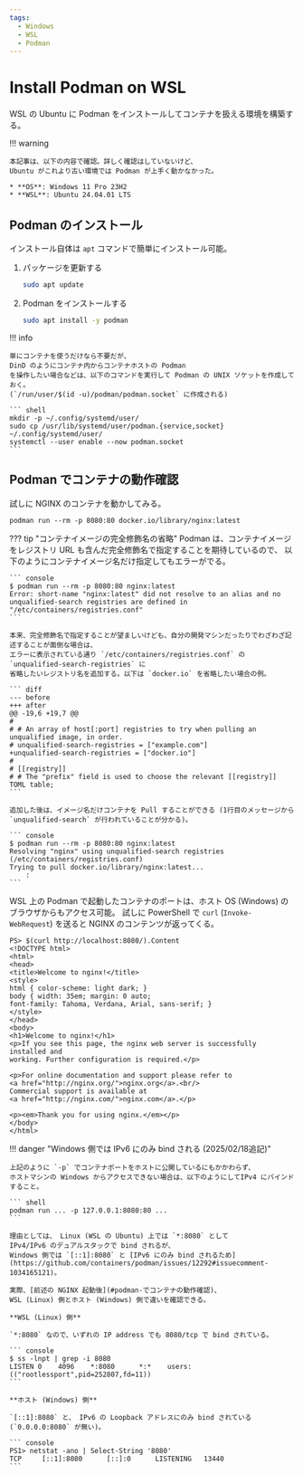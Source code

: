 ```yaml
---
tags:
  - Windows
  - WSL
  - Podman
---
```


# Install Podman on WSL

WSL の Ubuntu に Podman をインストールしてコンテナを扱える環境を構築する。

!!! warning

    本記事は、以下の内容で確認。詳しく確認はしていないけど、
    Ubuntu がこれより古い環境では Podman が上手く動かなかった。

    * **OS**: Windows 11 Pro 23H2
    * **WSL**: Ubuntu 24.04.01 LTS

## Podman のインストール

インストール自体は `apt` コマンドで簡単にインストール可能。

1.  パッケージを更新する

    ``` bash
    sudo apt update
    ```

2.  Podman をインストールする

    ``` bash
    sudo apt install -y podman
    ```

!!! info

    単にコンテナを使うだけなら不要だが、
    DinD のようにコンテナ内からコンテナホストの Podman
    を操作したい場合などは、以下のコマンドを実行して Podman の UNIX ソケットを作成しておく。  
    (`/run/user/$(id -u)/podman/podman.socket` に作成される)

    ``` shell
    mkdir -p ~/.config/systemd/user/
    sudo cp /usr/lib/systemd/user/podman.{service,socket} ~/.config/systemd/user/
    systemctl --user enable --now podman.socket
    ```

## Podman でコンテナの動作確認

試しに NGINX のコンテナを動かしてみる。

``` shell
podman run --rm -p 8080:80 docker.io/library/nginx:latest
```

??? tip "コンテナイメージの完全修飾名の省略"
    Podman は、コンテナイメージをレジストリ URL も含んだ完全修飾名で指定することを期待しているので、
    以下のようにコンテナイメージ名だけ指定してもエラーがでる。

    ``` console
    $ podman run --rm -p 8080:80 nginx:latest
    Error: short-name "nginx:latest" did not resolve to an alias and no unqualified-search registries are defined in "/etc/containers/registries.conf"
    ```

    本来、完全修飾名で指定することが望ましいけども、自分の開発マシンだったりでわざわざ記述することが面倒な場合は、
    エラーに表示されている通り `/etc/containers/registries.conf` の `unqualified-search-registries` に
    省略したいレジストリ名を追加する。以下は `docker.io` を省略したい場合の例。

    ``` diff
    --- before
    +++ after
    @@ -19,6 +19,7 @@
    #
    # # An array of host[:port] registries to try when pulling an unqualified image, in order.
    # unqualified-search-registries = ["example.com"]
    +unqualified-search-registries = ["docker.io"]
    #
    # [[registry]]
    # # The "prefix" field is used to choose the relevant [[registry]] TOML table;
    ```

    追加した後は、イメージ名だけコンテナを Pull することができる (1行目のメッセージから `unqualified-search` が行われていることが分かる)。

    ``` console
    $ podman run --rm -p 8080:80 nginx:latest
    Resolving "nginx" using unqualified-search registries (/etc/containers/registries.conf)
    Trying to pull docker.io/library/nginx:latest...
        :
    ```

WSL 上の Podman で起動したコンテナのポートは、ホスト OS (Windows) のブラウザからもアクセス可能。
試しに PowerShell で `curl` (`Invoke-WebRequest`) を送ると NGINX のコンテンツが返ってくる。

``` console
PS> $(curl http://localhost:8080/).Content
<!DOCTYPE html>
<html>
<head>
<title>Welcome to nginx!</title>
<style>
html { color-scheme: light dark; }
body { width: 35em; margin: 0 auto;
font-family: Tahoma, Verdana, Arial, sans-serif; }
</style>
</head>
<body>
<h1>Welcome to nginx!</h1>
<p>If you see this page, the nginx web server is successfully installed and
working. Further configuration is required.</p>

<p>For online documentation and support please refer to
<a href="http://nginx.org/">nginx.org</a>.<br/>
Commercial support is available at
<a href="http://nginx.com/">nginx.com</a>.</p>

<p><em>Thank you for using nginx.</em></p>
</body>
</html>
```

!!! danger "Windows 側では IPv6 にのみ bind される (2025/02/18追記)"

    上記のように `-p` でコンテナポートをホストに公開しているにもかかわらず、
    ホストマシンの Windows からアクセスできない場合は、以下のようにしてIPv4 にバインドすること。

    ``` shell
    podman run ... -p 127.0.0.1:8080:80 ...
    ```

    理由としては、 Linux (WSL の Ubuntu) 上では `*:8080` として
    IPv4/IPv6 のデュアルスタックで bind されるが、
    Windows 側では `[::1]:8080` と [IPv6 にのみ bind されるため](https://github.com/containers/podman/issues/12292#issuecomment-1034165121)。

    実際、[前述の NGINX 起動後](#podman-でコンテナの動作確認)、
    WSL (Linux) 側とホスト (Windows) 側で違いを確認できる。

    **WSL (Linux) 側**

    `*:8080` なので、いずれの IP address でも 8080/tcp で bind されている。

    ``` console
    $ ss -lnpt | grep -i 8080
    LISTEN 0    4096    *:8080      *:*    users:(("rootlessport",pid=252807,fd=11))
    ```

    **ホスト (Windows) 側**

    `[::1]:8080` と、 IPv6 の Loopback アドレスにのみ bind されている (`0.0.0.0:8080` が無い)。

    ``` console
    PS1> netstat -ano | Select-String '8080'
    TCP     [::1]:8080      [::]:0      LISTENING   13440
    ```
